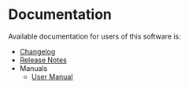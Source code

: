 # Documentation

Available documentation for users of this software is:

- [Changelog](Changelog.md)
- [Release Notes](Release%20Notes/)
- Manuals
  - [User Manual](User%20Manual)
